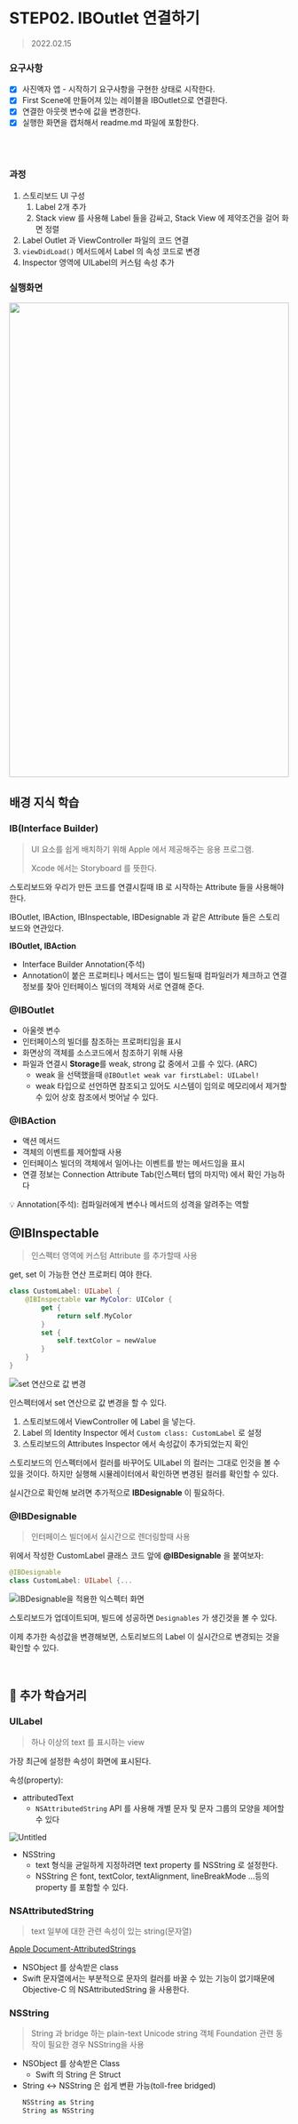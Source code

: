 # STEP02. IBOutlet 연결하기

> 2022.02.15

### 요구사항

- [x] 사진액자 앱 - 시작하기 요구사항을 구현한 상태로 시작한다.
- [x] First Scene에 만들어져 있는 레이블을 IBOutlet으로 연결한다.
- [x] 연결한 아웃렛 변수에 값을 변경한다.
- [x] 실행한 화면을 캡처해서 readme.md 파일에 포함한다.

<br/>
<br/>

### 과정

1. 스토리보드 UI 구성
   1. Label 2개 추가
   2. Stack view 를 사용해 Label 들을 감싸고, Stack View 에 제약조건을 걸어 화면 정렬
2. Label Outlet 과 ViewController 파일의 코드 연결
3. `viewDidLoad()` 메서드에서 Label 의 속성 코드로 변경
4. Inspector 영역에 UILabel의 커스텀 속성 추가

### 실행화면

<img src="https://user-images.githubusercontent.com/12508578/153988353-4a9798a9-2dfc-4380-80c7-2985994a8a09.png" width="100%" height="854px"/>

<br/>

## 배경 지식 학습

### IB(Interface Builder)

> UI 요소를 쉽게 배치하기 위해 Apple 에서 제공해주는 응용 프로그램.
>
> Xcode 에서는 Storyboard 를 뜻한다.

스토리보드와 우리가 만든 코드를 연결시킬때 IB 로 시작하는 Attribute 들을 사용해야 한다.

IBOutlet, IBAction, IBInspectable, IBDesignable 과 같은 Attribute 들은 스토리 보드와 연관있다.

**IBOutlet, IBAction**

- Interface Builder Annotation(주석)
- Annotation이 붙은 프로퍼티나 메서드는 앱이 빌드될때 컴파일러가 체크하고 연결정보를 찾아 인터페이스 빌더의 객체와 서로 연결해 준다.

### @IBOutlet

- 아울렛 변수
- 인터페이스의 빌더를 참조하는 프로퍼티임을 표시
- 화면상의 객체를 소스코드에서 참조하기 위해 사용
- 파일과 연결시 **Storage**를 weak, strong 값 중에서 고를 수 있다. (ARC)
  - weak 을 선택했을때 `@IBOutlet weak var firstLabel: UILabel!`
  - weak 타입으로 선언하면 참조되고 있어도 시스템이 임의로 메모리에서 제거할 수 있어 상호 참조에서 벗어날 수 있다.

### @IBAction

- 액션 메서드
- 객체의 이벤트를 제어할때 사용
- 인터페이스 빌더의 객체에서 일어나는 이벤트를 받는 메서드임을 표시
- 연결 정보는 Connection Attribute Tab(인스펙터 탭의 마지막) 에서 확인 가능하다

<aside>
💡 Annotation(주석): 
컴파일러에게 변수나 메서드의 성격을 알려주는 역할
</aside>

## @IBInspectable

> 인스펙터 영역에 커스텀 Attribute 를 추가할때 사용

get, set 이 가능한 연산 프로퍼티 여야 한다.

```swift
class CustomLabel: UILabel {
    @IBInspectable var MyColor: UIColor {
        get {
            return self.MyColor
        }
        set {
            self.textColor = newValue
        }
    }
}
```

![set 연산으로 값 변경](https://user-images.githubusercontent.com/12508578/153988756-6578b33b-2a19-4ad9-8718-da80c36415d1.png)

인스펙터에서 set 연산으로 값 변경을 할 수 있다.

1. 스토리보드에서 ViewController 에 Label 을 넣는다.
2. Label 의 Identity Inspector 에서 `Custom class: CustomLabel` 로 설정
3. 스토리보드의 Attributes Inspector 에서 속성값이 추가되었는지 확인

스토리보드의 인스펙터에서 컬러를 바꾸어도 UILabel 의 컬러는 그대로 인것을 볼 수 있을 것이다. 하지만 실행해 시뮬레이터에서 확인하면 변경된 컬러를 확인할 수 있다.

실시간으로 확인해 보려면 추가적으로 **IBDesignable** 이 필요하다.

### @IBDesignable

> 인터페이스 빌더에서 실시간으로 렌더링할때 사용

위에서 작성한 CustomLabel 클래스 코드 앞에 **@IBDesignable** 을 붙여보자:

```swift
@IBDesignable
class CustomLabel: UILabel {...
```

![IBDesignable을 적용한 익스펙터 화면](https://user-images.githubusercontent.com/12508578/153988947-d25cae45-94ad-4594-ad44-9728600f9849.png)

스토리보드가 업데이트되며, 빌드에 성공하면 `Designables` 가 생긴것을 볼 수 있다.

이제 추가한 속성값을 변경해보면, 스토리보드의 Label 이 실시간으로 변경되는 것을 확인할 수 있다.

<br/>

## 🧁 추가 학습거리

### UILabel

> 하나 이상의 text 를 표시하는 view

가장 최근에 설정한 속성이 화면에 표시된다.

속성(property):

- attributedText
  - `NSAttributedString` API 를 사용해 개별 문자 및 문자 그룹의 모양을 제어할 수 있다

![Untitled](https://s3-us-west-2.amazonaws.com/secure.notion-static.com/b70cdd7a-c0da-4c74-aa9c-f45fa0eaf259/Untitled.png)

- NSString
  - text 형식을 균일하게 지정하려면 text property 를 NSString 로 설정한다.
  - NSString 은 font, textColor, textAlignment, lineBreakMode ...등의 property 를 포함할 수 있다.

### NSAttributedString

> text 일부에 대한 관련 속성이 있는 string(문자열)

[Apple Document-AttributedStrings](https://developer.apple.com/library/archive/documentation/Cocoa/Conceptual/AttributedStrings/AttributedStrings.html#//apple_ref/doc/uid/10000036i)

- NSObject 를 상속받은 class
- Swift 문자열에서는 부분적으로 문자의 컬러를 바꿀 수 있는 기능이 없기때문에 Objective-C 의 NSAttributedString 을 사용한다.

### NSString

> String 과 bridge 하는 plain-text Unicode string 객체
> Foundation 관련 동작이 필요한 경우 NSString을 사용

- NSObject 를 상속받은 Class
  - Swift 의 String 은 Struct
- String ↔ NSString 은 쉽게 변환 가능(toll-free bridged)
  ```swift
  NSString as String
  String as NSString
  ```
